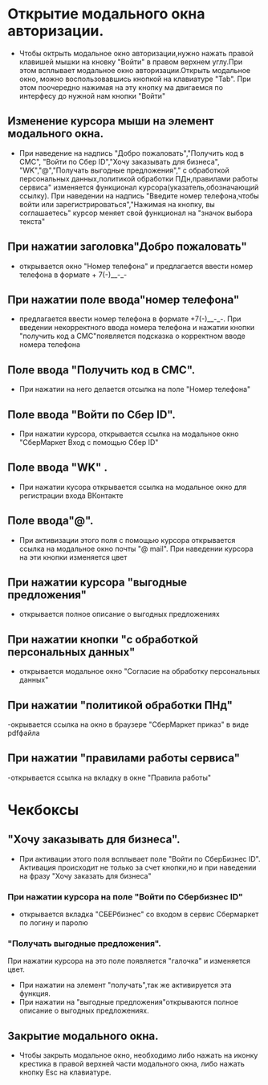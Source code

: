 # Открытие модального окна авторизации.
- Чтобы октрыть модальное окно авторизации,нужно нажать правой клавишей мышки на кновку "Войти" в правом верхнем углу.При этом всплывает модальное окно авторизации.Открыть модальное окно, можно воспользовавшись кнопкой на клавиатуре "Tab". При этом поочередно нажимая на эту кнопку ма двигаемся по интерфесу до нужной нам кнопки "Войти"
## Изменение курсора мыши на элемент модального окна.
 - При наведение на надпись "Добро пожаловать","Получить код в СМС", "Войти по Сбер ID","Хочу заказывать для бизнеса", "WK","@","Получать выгодные предложения"," с обработкой персональных данных,политикой обработки ПДн,правилами работы сервиса" изменяется функционал курсора(указатель,обозначающий ссылку). При наведении на надпись "Введите номер телефона,чтобы войти или зарегистрироваться","Нажимая на кнопку, вы соглашаетесь" курсор меняет свой функционал на "значок выбора текста"
## При нажатии заголовка"Добро пожаловать" 
- открывается окно "Номер телефона" и предлагается ввести номер телефона в формате + 7(-)__-_-
## При нажатии поле ввода"номер телефона" 
- предлагается ввести номер телефона в формате +7(-)__-_-. При введении некорректного ввода номера телефона  и нажатии кнопки "получить код а СМС"появляется подсказка о корректном вводе номера телефона
## Поле ввода "Получить код в СМС".
 - При нажатии на него делается отсылка на поле "Номер телефона"
## Поле ввода "Войти по Сбер ID". 
- При нажатии курсора, открывается  ссылка на модальное окно "СберМаркет Вход с помощью Сбер ID"
## Поле ввода "WK" . 
- При нажатии кусора открывается ссылка на модальное окно для регистрации входа ВКонтакте
## Поле ввода"@".
-  При активизации этого поля с помощью курсора открывается ссылка на  модальное окно почты "@ mail". При наведении курсора на эти кнопки изменяется цвет
## При нажатии курсора "выгодные предложения" 
- открывается полное описание о выгодных предложениях
## При нажатии кнопки "с обработкой персональных данных"
- открывается модальное окно "Согласие на обработку персональных данных" 
## При нажатии "политикой обработки ПНд" 
-окрывается ссылка на окно в браузере "СберМаркет приказ" в виде pdfфайла
## При нажатии "правилами работы сервиса"
 -открывается ссылка на вкладку в окне "Правила работы"
# Чекбоксы
## "Хочу заказывать для бизнеса".
 - При активации этого поля всплывает поле "Войти по СберБизнес ID". Активация происходит не только за счет кнопки,но и при наведении на фразу "Хочу заказать для бизнеса"
### При нажатии курсора на поле "Войти по Сбербизнес ID" 
- открывается вкладка "СБЕРбизнес" со входом в сервис Сбермаркет по логину и паролю
### "Получать выгодные предложения". 
При нажатии курсора на это поле появляется "галочка" и изменяется цвет.
 - При нажатии на элемент "получать",так же активируется эта функция.
 - При нажатии на "выгодные предложения"открываются полное описание о выгодных предложениях.
## Закрытие модального окна.
- Чтобы закрыть модальное окно, необходимо либо нажать на иконку крестика в правой верхней части модального окна, либо нажать кнопку Esc на клавиатуре.